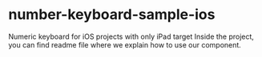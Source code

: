number-keyboard-sample-ios
==========================

Numeric keyboard for iOS projects with only iPad target
Inside the project, you can find readme file where we explain how to use our component.
